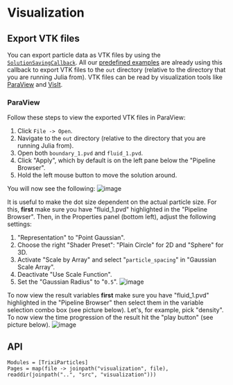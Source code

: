 # Visualization

## Export VTK files
You can export particle data as VTK files by using the [`SolutionSavingCallback`](@ref).
All our [predefined examples](examples.md) are already using this callback to export VTK files to the `out` directory (relative to the directory that you are running Julia from).
VTK files can be read by visualization tools like [ParaView](https://www.paraview.org/) and [VisIt](https://visit.llnl.gov/).

### ParaView

Follow these steps to view the exported VTK files in ParaView:

1. Click `File -> Open`.
2. Navigate to the `out` directory (relative to the directory that you are running Julia from).
3. Open both `boundary_1.pvd` and `fluid_1.pvd`.
4. Click "Apply", which by default is on the left pane below the "Pipeline Browser".
5. Hold the left mouse button to move the solution around.

You will now see the following:
![image](https://github.com/user-attachments/assets/383d323a-3020-4232-9dc3-682b0afe8653)

It is useful to make the dot size dependent on the actual particle size.
For this, **first** make sure you have "fluid_1.pvd" highlighted in the "Pipeline Browser".
Then, in the Properties panel (bottom left), adjust the following settings:
1. "Representation" to "Point Gaussian".
2. Choose the right "Shader Preset": "Plain Circle" for 2D and "Sphere" for 3D.
3. Activate "Scale by Array" and select "`particle_spacing`" in "Gaussian Scale Array".
4. Deactivate "Use Scale Function".
5. Set the "Gaussian Radius" to "`0.5`".
![image](https://github.com/user-attachments/assets/6e975d2c-82ed-4d53-936b-bb0beafaf515)

To now view the result variables **first** make sure you have "fluid_1.pvd" highlighted in the "Pipeline Browser" then select them in the variable selection combo box (see picture below).
Let's, for example, pick "density". To now view the time progression of the result hit the "play button" (see picture below).
![image](https://github.com/user-attachments/assets/10dcf7eb-5808-4d4d-9db8-4beb25b5e51a)

## API

```@autodocs
Modules = [TrixiParticles]
Pages = map(file -> joinpath("visualization", file), readdir(joinpath("..", "src", "visualization")))
```
